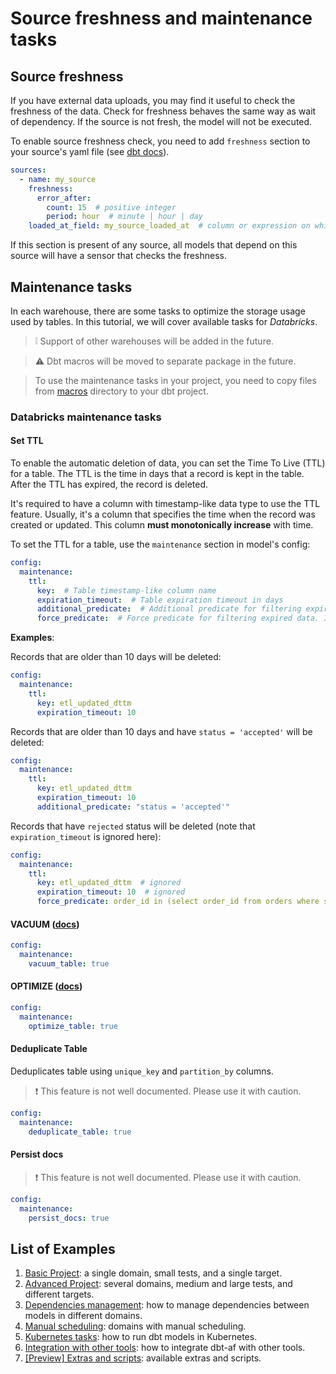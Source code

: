 # Source freshness and maintenance tasks
## Source freshness

If you have external data uploads, you may find it useful to check the freshness of the data. 
Check for freshness behaves the same way as wait of dependency. 
If the source is not fresh, the model will not be executed.

To enable source freshness check, you need to add `freshness` section to your source's yaml file 
(see [dbt docs](https://docs.getdbt.com/reference/resource-properties/freshness)).

```yaml
sources:
  - name: my_source
    freshness:
      error_after:
        count: 15  # positive integer
        period: hour  # minute | hour | day
    loaded_at_field: my_source_loaded_at  # column or expression on which to check the freshness
```
If this section is present of any source, 
all models that depend on this source will have a sensor that checks the freshness.

## Maintenance tasks

In each warehouse, there are some tasks to optimize the storage usage used by tables. 
In this tutorial, we will cover available tasks for _Databricks_.

> :grey_exclamation: Support of other warehouses will be added in the future.

> :warning: Dbt macros will be moved to separate package in the future.

> To use the maintenance tasks in your project, you need to copy files from [macros](dags/macros) directory to your dbt project.

### Databricks maintenance tasks

#### Set TTL

To enable the automatic deletion of data, you can set the Time To Live (TTL) for a table.
The TTL is the time in days that a record is kept in the table.
After the TTL has expired, the record is deleted.

It's required to have a column with timestamp-like data type to use the TTL feature.
Usually, it's a column that specifies the time when the record was created or updated.
This column **must monotonically increase** with time.

To set the TTL for a table, use the `maintenance` section in model's config:

```yaml
config:
  maintenance:
    ttl:
      key:  # Table timestamp-like column name
      expiration_timeout:  # Table expiration timeout in days
      additional_predicate:  # Additional predicate for filtering expired data
      force_predicate:  # Force predicate for filtering expired data. It will override base predicate
```

**Examples**:

Records that are older than 10 days will be deleted:

```yaml
config:
  maintenance:
    ttl:
      key: etl_updated_dttm
      expiration_timeout: 10
```

Records that are older than 10 days and have `status = 'accepted'` will be deleted:

```yaml
config:
  maintenance:
    ttl:
      key: etl_updated_dttm
      expiration_timeout: 10
      additional_predicate: "status = 'accepted'"
```

Records that have `rejected` status will be deleted (note that `expiration_timeout` is ignored here):

```yaml
config:
  maintenance:
    ttl:
      key: etl_updated_dttm  # ignored
      expiration_timeout: 10  # ignored
      force_predicate: order_id in (select order_id from orders where status = 'rejected')
```

#### VACUUM ([docs](https://docs.databricks.com/en/sql/language-manual/delta-vacuum.html))

```yaml
config:
  maintenance:
    vacuum_table: true
```

#### OPTIMIZE ([docs](https://docs.databricks.com/en/sql/language-manual/delta-optimize.html))

```yaml
config:
  maintenance:
    optimize_table: true
```

#### Deduplicate Table

Deduplicates table using `unique_key` and `partition_by` columns.

> :exclamation: This feature is not well documented. Please use it with caution.

```yaml
config:
  maintenance:
    deduplicate_table: true
```

#### Persist docs

> :exclamation: This feature is not well documented. Please use it with caution.
```yaml
config:
  maintenance:
    persist_docs: true
```

## List of Examples
1. [Basic Project](basic_project.md): a single domain, small tests, and a single target.
2. [Advanced Project](advanced_project.md): several domains, medium and large tests, and different targets.
3. [Dependencies management](dependencies_management.md): how to manage dependencies between models in different domains.
4. [Manual scheduling](manual_scheduling.md): domains with manual scheduling.
6. [Kubernetes tasks](kubernetes_tasks.md): how to run dbt models in Kubernetes.
7. [Integration with other tools](integration_with_other_tools.md): how to integrate dbt-af with other tools.
8. [\[Preview\] Extras and scripts](extras_and_scripts.md): available extras and scripts.